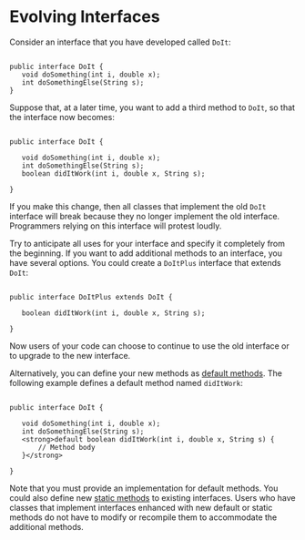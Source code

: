 
# Evolving Interfaces

Consider an interface that you have developed called `DoIt`:

```

public interface DoIt {
   void doSomething(int i, double x);
   int doSomethingElse(String s);
}

```

Suppose that, at a later time, you want to add a third method to `DoIt`, so that the interface now becomes:

```

public interface DoIt {

   void doSomething(int i, double x);
   int doSomethingElse(String s);
   boolean didItWork(int i, double x, String s);
   
}

```

If you make this change, then all classes that implement the old `DoIt` interface will break because they no longer implement the old  interface. Programmers relying on this interface will protest loudly.

Try to anticipate all uses for your interface and specify it completely from the beginning. If you want to add additional methods to an interface, you have several options. You could create a `DoItPlus` interface that extends `DoIt`:

```

public interface DoItPlus extends DoIt {

   boolean didItWork(int i, double x, String s);
   
}

```

Now users of your code can choose to continue to use the old interface or to upgrade to the new interface.

Alternatively, you can define your new methods as
[default methods](../../java/IandI/defaultmethods.html). The following example defines a default method named `didItWork`:

```

public interface DoIt {

   void doSomething(int i, double x);
   int doSomethingElse(String s);
   <strong>default boolean didItWork(int i, double x, String s) {
       // Method body 
   }</strong>
   
}

```

Note that you must provide an implementation for default methods. You could also define new
[static methods](../../java/IandI/defaultmethods.html#static) to existing interfaces. Users who have classes that implement interfaces enhanced with new default or static methods do not have to modify or recompile them to accommodate the additional methods.

